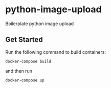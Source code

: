 # python-image-upload
Boilerplate python image upload

## Get Started

Run the following command to build containers:

```
docker-compose build
```

and then run

``` 
docker-compose up
```
